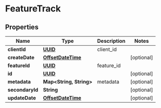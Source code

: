 
# FeatureTrack

## Properties
Name | Type | Description | Notes
------------ | ------------- | ------------- | -------------
**clientId** | [**UUID**](UUID.md) | client_id | 
**createDate** | [**OffsetDateTime**](OffsetDateTime.md) |  |  [optional]
**featureId** | [**UUID**](UUID.md) | feature_id | 
**id** | [**UUID**](UUID.md) |  |  [optional]
**metadata** | **Map&lt;String, String&gt;** | metadata |  [optional]
**secondaryId** | **String** |  |  [optional]
**updateDate** | [**OffsetDateTime**](OffsetDateTime.md) |  |  [optional]



